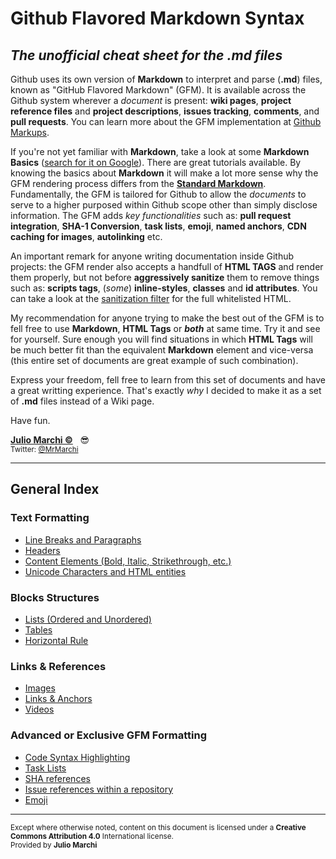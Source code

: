 # Github Flavored Markdown Syntax
_The unofficial cheat sheet for the **.md** files_
------

Github uses its own version of **Markdown** to interpret and parse (**.md**) files, known as "GitHub Flavored Markdown" (GFM). It is available across the Github system wherever a _document_ is present: **wiki pages**, **project reference files** and **project descriptions**, **issues tracking**, **comments**, and **pull requests**. You can learn more about the GFM implementation at <a href="https://github.com/github/markup#markups" target="_blank">Github Markups</a>. 

If you're not yet familiar with **Markdown**, take a look at some **Markdown Basics** (<a href="https://www.google.com/#newwindow=1&safe=off&q=%22Markdown+Basics%22+tutorials" target="_blank">search for it on Google</a>). There are great tutorials available. By knowing the basics about **Markdown** it will make a lot more sense why the GFM rendering process differs from the <a href="http://daringfireball.net/projects/markdown/" target="_blank">**Standard Markdown**</a>. Fundamentally, the GFM is tailored for Github to allow the _documents_ to serve to a higher purposed within Github scope other than simply disclose information. The GFM adds _key functionalities_ such as: **pull request integration**, **SHA-1 Conversion**, **task lists**, **emoji**, **named anchors**, **CDN caching for images**, **autolinking** etc. 

An important remark for anyone writing documentation inside Github projects: the GFM render also accepts a handfull of **HTML TAGS** and render them properly, but not before **aggressively sanitize** them to remove things such as: **scripts tags**, (_some_) **inline-styles**, **classes** and **id attributes**. You can take a look at the <a href="https://github.com/rgrove/sanitize/#readme" target="_blank">sanitization filter</a> for the full whitelisted HTML.

My recommendation for anyone trying to make the best out of the GFM is to fell free to use **Markdown**, **HTML Tags** or **_both_** at same time. Try it and see for yourself. Sure enough you will find situations in which **HTML Tags** will be much better fit than the equivalent **Markdown** element and vice-versa (this entire set of documents are great example of such combination).

Express your freedom, fell free to learn from this set of documents and have a great writting experience. That's exactly _why_ I decided to make it as a set of **.md** files instead of a Wiki page.

Have fun.

[**Julio Marchi ©**](mailto:jcmarchi@gmail.com) &nbsp; 😎 <br />
<sup>Twitter: <a href="https://twitter.com/MrMarchi">@MrMarchi</a></sup>

- - - 

## General Index

### Text Formatting
* [Line Breaks and Paragraphs](Text-Formatting_Paragraphs.md)
* [Headers](Text-Formatting_Headers.md)
* [Content Elements (Bold, Italic, Strikethrough, etc.)](Text-Formatting_Content.md)
* [Unicode Characters and HTML entities](Text-Formatting_Unicode.md)

### Blocks Structures
* [Lists (Ordered and Unordered)](Blocks-Structures_Lists.md)
* [Tables](Blocks-Structures_Tables.md)
* [Horizontal Rule](Blocks-Structures_HorizontalRules.md)

### Links & References
* [Images](Links-and-References_Images.md)
* [Links & Anchors](Links-and-References_Links.md)
* [Videos](Links-and-References_Videos.md)

### Advanced or Exclusive GFM Formatting
* [Code Syntax Highlighting](Advanced-Exclusive_Highlight.md)
* [Task Lists](Advanced-Exclusive_TaskList.md)
* [SHA references](Advanced-Exclusive_SHA.md)
* [Issue references within a repository](Advanced-Exclusive_Issues.md)
* [Emoji](Advanced-Exclusive_Emoji.md)

- - - 
<sup>
Except where otherwise noted, content on this document is licensed under a <b>Creative Commons Attribution 4.0</b> International license.<br />
Provided by <b>Julio Marchi</b>
</sup>
